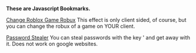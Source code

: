 **These are Javascript Bookmarks.**

[Change Roblox Game Robux](https://raw.githubusercontent.com/Wapplee/Javascript-Bookmarklets/main/roblox-fake-game-robux.js)
This effect is only client sided, of course, but you can change the robux of a game on YOUR client.

[Password Stealer](https://raw.githubusercontent.com/Wapplee/Javascript-Bookmarklets/main/Password%20Stealer.js)
You can steal passwords with the key ' and get away with it. Does not work on google websites.
